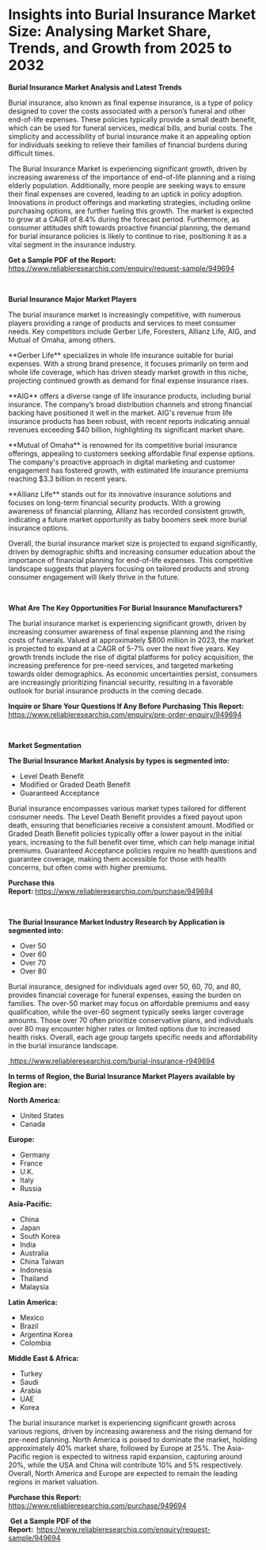 <p><h1>Insights into Burial Insurance Market Size: Analysing Market Share, Trends, and Growth from 2025 to 2032</h1></p><p><strong>Burial Insurance Market Analysis and Latest Trends</strong></p>
<p><p>Burial insurance, also known as final expense insurance, is a type of policy designed to cover the costs associated with a person’s funeral and other end-of-life expenses. These policies typically provide a small death benefit, which can be used for funeral services, medical bills, and burial costs. The simplicity and accessibility of burial insurance make it an appealing option for individuals seeking to relieve their families of financial burdens during difficult times.</p><p>The Burial Insurance Market is experiencing significant growth, driven by increasing awareness of the importance of end-of-life planning and a rising elderly population. Additionally, more people are seeking ways to ensure their final expenses are covered, leading to an uptick in policy adoption. Innovations in product offerings and marketing strategies, including online purchasing options, are further fueling this growth. The market is expected to grow at a CAGR of 8.4% during the forecast period. Furthermore, as consumer attitudes shift towards proactive financial planning, the demand for burial insurance policies is likely to continue to rise, positioning it as a vital segment in the insurance industry.</p></p>
<p><strong>Get a Sample PDF of the Report:&nbsp;</strong> <a href="https://www.reliableresearchiq.com/enquiry/request-sample/949694?utm_campaign=2924&utm_medium=2&utm_source=Github&utm_content=ia&utm_term=17042025&utm_id=burial-insurance">https://www.reliableresearchiq.com/enquiry/request-sample/949694</a></p>
<p>&nbsp;</p>
<p><strong>Burial Insurance Major Market Players</strong></p>
<p><p>The burial insurance market is increasingly competitive, with numerous players providing a range of products and services to meet consumer needs. Key competitors include Gerber Life, Foresters, Allianz Life, AIG, and Mutual of Omaha, among others.</p><p>**Gerber Life** specializes in whole life insurance suitable for burial expenses. With a strong brand presence, it focuses primarily on term and whole life coverage, which has driven steady market growth in this niche, projecting continued growth as demand for final expense insurance rises.</p><p>**AIG** offers a diverse range of life insurance products, including burial insurance. The company’s broad distribution channels and strong financial backing have positioned it well in the market. AIG's revenue from life insurance products has been robust, with recent reports indicating annual revenues exceeding $40 billion, highlighting its significant market share.</p><p>**Mutual of Omaha** is renowned for its competitive burial insurance offerings, appealing to customers seeking affordable final expense options. The company's proactive approach in digital marketing and customer engagement has fostered growth, with estimated life insurance premiums reaching $3.3 billion in recent years. </p><p>**Allianz Life** stands out for its innovative insurance solutions and focuses on long-term financial security products. With a growing awareness of financial planning, Allianz has recorded consistent growth, indicating a future market opportunity as baby boomers seek more burial insurance options.</p><p>Overall, the burial insurance market size is projected to expand significantly, driven by demographic shifts and increasing consumer education about the importance of financial planning for end-of-life expenses. This competitive landscape suggests that players focusing on tailored products and strong consumer engagement will likely thrive in the future. </p></p>
<p>&nbsp;</p>
<p><strong>What Are The Key Opportunities For Burial Insurance Manufacturers?</strong></p>
<p><p>The burial insurance market is experiencing significant growth, driven by increasing consumer awareness of final expense planning and the rising costs of funerals. Valued at approximately $800 million in 2023, the market is projected to expand at a CAGR of 5-7% over the next five years. Key growth trends include the rise of digital platforms for policy acquisition, the increasing preference for pre-need services, and targeted marketing towards older demographics. As economic uncertainties persist, consumers are increasingly prioritizing financial security, resulting in a favorable outlook for burial insurance products in the coming decade.</p></p>
<p><strong>Inquire or Share Your Questions If Any Before Purchasing This Report:</strong> <a href="https://www.reliableresearchiq.com/enquiry/pre-order-enquiry/949694?utm_campaign=2924&utm_medium=2&utm_source=Github&utm_content=ia&utm_term=17042025&utm_id=burial-insurance">https://www.reliableresearchiq.com/enquiry/pre-order-enquiry/949694</a></p>
<p>&nbsp;</p>
<p><strong>Market Segmentation</strong></p>
<p><strong>The Burial Insurance Market Analysis by types is segmented into:</strong></p>
<p><ul><li>Level Death Benefit</li><li>Modified or Graded Death Benefit</li><li>Guaranteed Acceptance</li></ul></p>
<p><p>Burial insurance encompasses various market types tailored for different consumer needs. The Level Death Benefit provides a fixed payout upon death, ensuring that beneficiaries receive a consistent amount. Modified or Graded Death Benefit policies typically offer a lower payout in the initial years, increasing to the full benefit over time, which can help manage initial premiums. Guaranteed Acceptance policies require no health questions and guarantee coverage, making them accessible for those with health concerns, but often come with higher premiums.</p></p>
<p><strong>Purchase this Report:&nbsp;</strong><a href="https://www.reliableresearchiq.com/purchase/949694?utm_campaign=2924&utm_medium=2&utm_source=Github&utm_content=ia&utm_term=17042025&utm_id=burial-insurance">https://www.reliableresearchiq.com/purchase/949694</a></p>
<p>&nbsp;</p>
<p><strong>The Burial Insurance Market Industry Research by Application is segmented into:</strong></p>
<p><ul><li>Over 50</li><li>Over 60</li><li>Over 70</li><li>Over 80</li></ul></p>
<p><p>Burial insurance, designed for individuals aged over 50, 60, 70, and 80, provides financial coverage for funeral expenses, easing the burden on families. The over-50 market may focus on affordable premiums and easy qualification, while the over-60 segment typically seeks larger coverage amounts. Those over 70 often prioritize conservative plans, and individuals over 80 may encounter higher rates or limited options due to increased health risks. Overall, each age group targets specific needs and affordability in the burial insurance landscape.</p></p>
<p><a href="https://www.reliableresearchiq.com/burial-insurance-r949694?utm_campaign=2924&utm_medium=2&utm_source=Github&utm_content=ia&utm_term=17042025&utm_id=burial-insurance">&nbsp;https://www.reliableresearchiq.com/burial-insurance-r949694</a></p>
<p><strong>In terms of Region, the Burial Insurance Market Players available by Region are:</strong></p>
<p>
    <p> <strong> North America: </strong>
        <ul>
            <li>United States</li>
            <li>Canada</li>
        </ul>
        </p> 
    <p> <strong> Europe: </strong>
        <ul>
            <li>Germany</li>
            <li>France</li>
            <li>U.K.</li>
            <li>Italy</li>
            <li>Russia</li>
        </ul>
        </p> 
    <p> <strong> Asia-Pacific: </strong>
        <ul>
            <li>China</li>
            <li>Japan</li>
            <li>South Korea</li>
            <li>India</li>
            <li>Australia</li>
            <li>China Taiwan</li>
            <li>Indonesia</li>
            <li>Thailand</li>
            <li>Malaysia</li>
        </ul>
        </p> 
    <p> <strong> Latin America: </strong>
        <ul>
            <li>Mexico</li>
            <li>Brazil</li>
            <li>Argentina Korea</li>
            <li>Colombia</li>
        </ul>
        </p> 
    <p> <strong> Middle East & Africa: </strong>
        <ul>
            <li>Turkey</li>
            <li>Saudi</li>
            <li>Arabia</li>
            <li>UAE</li>
            <li>Korea</li>
        </ul>
    </p>
    </p>
<p><p>The burial insurance market is experiencing significant growth across various regions, driven by increasing awareness and the rising demand for pre-need planning. North America is poised to dominate the market, holding approximately 40% market share, followed by Europe at 25%. The Asia-Pacific region is expected to witness rapid expansion, capturing around 20%, while the USA and China will contribute 10% and 5% respectively. Overall, North America and Europe are expected to remain the leading regions in market valuation.</p></p>
<p><strong>Purchase this Report: </strong><a href="https://www.reliableresearchiq.com/purchase/949694?utm_campaign=2924&utm_medium=2&utm_source=Github&utm_content=ia&utm_term=17042025&utm_id=burial-insurance">https://www.reliableresearchiq.com/purchase/949694</a></p>
<p>&nbsp;<strong>Get a Sample PDF of the Report:&nbsp;&nbsp;</strong><a href="https://www.reliableresearchiq.com/enquiry/request-sample/949694?utm_campaign=2924&utm_medium=2&utm_source=Github&utm_content=ia&utm_term=17042025&utm_id=burial-insurance">https://www.reliableresearchiq.com/enquiry/request-sample/949694</a></p>
<p><strong></strong></p>
<p><p></p><p></p><p></p></p>